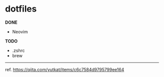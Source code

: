 # dotfiles


**DONE**
- Neovim

**TODO**
- .zshrc
- brew


---

ref. https://qiita.com/yutkat/items/c6c7584d9795799ee164
